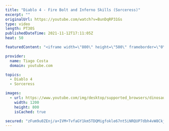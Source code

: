 ```yaml
---
title: "Diablo 4 - Fire Bolt and Inferno Skills (Sorceress)"
excerpt: ""
originalUrl: https://youtube.com/watch?v=BunDqRP31Gs
type: video
length: PT30S
publishedDateTime: 2021-11-12T17:11:05Z
heat: 50

featuredContent: "<iframe width=\"800\" height=\"500\" frameborder=\"0\" src=\"https://www.youtube.com/embed/BunDqRP31Gs\" allow=\"accelerometer; autoplay; encrypted-media; gyroscope; picture-in-picture\" allowfullscreen></iframe>"

provider:
  name: Tiago Costa
  domain: youtube.com

topics:
  - Diablo 4
  - Sorceress

images:
  - url: https://www.youtube.com/img/desktop/supported_browsers/dinosaur.png
    width: 1200
    height: 800
    isCached: true

secured: "zFum9u0ZEnj/a+IVM+TvfaGY1km5TDQMigfokle67nt5iNRQUP7dbh4vW8Ckjk4+XyrDGKqzlcOQxIxqFjQ+W3m/YyLnXq51xiPbTncyXMQvGvfQ7/5jPd56WeKjI9sBvkc8+ovgjppSg0g9/UvqgQQI2oV9Vd6HW/0ZuegAuPlbURtjw+DtxO1mAM4r4GJHWGdDFzON6ImTYIHjyQwV5K5j9Qzeat77RF434evtpwqpcw0dwufBiF2Lcu0ccdnnplHWlDizHC96BDNk8N+dEgCieEgF8QfJ4ojrdTkmviju+me5h1vVuhDFXx1UID6Pk1EGy7AvVFoIVjreH9Z8rfOZuyA5IjFlpruyy6oc37AUev55NDK8b2Et/CKulHpuOy6IlHdstq4zRt/E/Cm5D/j5XWaunKQ2L/EhlK2ThxU=;/LO83YsIdQc4iMbG0bPisg=="
---
```


